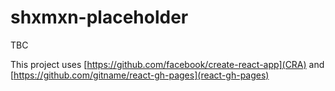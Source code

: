 # shxmxn-placeholder

TBC

This project uses [https://github.com/facebook/create-react-app](CRA) and [https://github.com/gitname/react-gh-pages](react-gh-pages)

